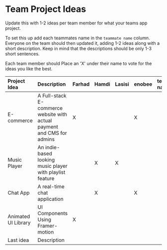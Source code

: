 # Team Project Ideas

Update this with 1-2 ideas per team member for what your teams app project.

To set this up add each teammates name in the `teammate name` column. Everyone
on the team should then updated it, adding 1-2 ideas along with a short 
description. Keep in mind that the descriptions should be only 1-3 short
sentences. 

Each team member should Place an 'X' under their name to vote for the ideas 
you like the best.

| Project Idea | Description | Farhad | Hamdi | Lasisi | enobee | teammate name | teammate name |
| :--- | :--- | :--- | :--- | :--- | :--- | :--- | :--- |
| E-commerce | A Full-stack E-commerce website with actual payment and CMS for admins | X | | | X | | |
| Music Player | An indie-based looking music player with playlist feature | | X | X | | | |
| Chat App | A real-time chat application | | X | | X | | |
| Animated UI Library | UI Components Using Framer-motion |X | | | | | |
| Last idea | Description | | | | | | |
